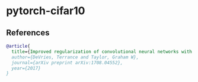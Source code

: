 # pytorch-cifar10

## References
```bibtex
@article{
  title={Improved regularization of convolutional neural networks with cutout},
  author={DeVries, Terrance and Taylor, Graham W},
  journal={arXiv preprint arXiv:1708.04552},
  year={2017}
}
```
